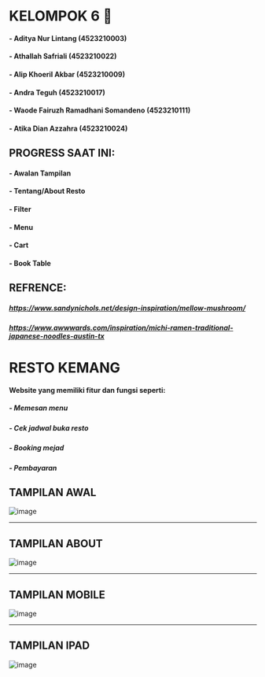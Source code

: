 # KELOMPOK 6 🚀

#### - Aditya Nur Lintang (4523210003)

#### - Athallah Safriali (4523210022)

#### - Alip Khoeril Akbar (4523210009)

#### - Andra Teguh (4523210017)

#### - Waode Fairuzh Ramadhani Somandeno (4523210111)

#### - Atika Dian Azzahra (4523210024)

## PROGRESS SAAT INI:

#### - Awalan Tampilan

#### - Tentang/About Resto
#### - Filter
#### - Menu
#### - Cart
#### - Book Table

## REFRENCE:

##### https://www.sandynichols.net/design-inspiration/mellow-mushroom/

##### https://www.awwwards.com/inspiration/michi-ramen-traditional-japanese-noodles-austin-tx

# RESTO KEMANG

#### Website yang memiliki fitur dan fungsi seperti:

##### - Memesan menu

##### - Cek jadwal buka resto

##### - Booking mejad

##### - Pembayaran

## TAMPILAN AWAL

![image](https://github.com/user-attachments/assets/087c9ba1-838c-4465-bd42-2c8ff84c56e4)

---

## TAMPILAN ABOUT

![image](https://github.com/user-attachments/assets/90a5f175-846b-480c-a28f-ae73ae9dad48)

---

## TAMPILAN MOBILE

![image](https://github.com/user-attachments/assets/3b6e2982-8eb4-44d2-a1d8-02508e89ea15)

---

## TAMPILAN IPAD

![image](https://github.com/user-attachments/assets/58f18c8d-29b5-4636-8db2-6319d2816691)
